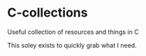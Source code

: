 # C-collections
Useful collection of resources and things in C

This soley exists to quickly grab what I need.
